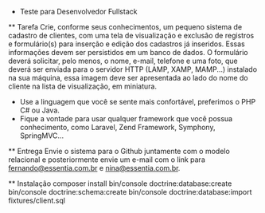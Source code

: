 * Teste para Desenvolvedor Fullstack

** Tarefa
Crie, conforme seus conhecimentos, um pequeno sistema de cadastro de clientes, com
uma tela de visualização e exclusão de registros e formulário(s) para inserção e edição
dos cadastros já inseridos. Essas informações devem ser persistidos em um banco de
dados. O formulário deverá solicitar, pelo menos, o nome, e-mail, telefone e uma foto,
que deverá ser enviada para o servidor HTTP (LAMP, XAMP, MAMP...) instalado na
sua máquina, essa imagem deve ser apresentada ao lado do nome do cliente na lista
de visualização, em miniatura.
- Use a linguagem que você se sente mais confortável, preferimos o PHP C# ou Java.
- Fique a vontade para usar qualquer framework que você possua conhecimento, como
Laravel, Zend Framework, Symphony, SpringMVC...

** Entrega
Envie o sistema para o Github juntamente com o modelo relacional e posteriormente
envie um e-mail com o link para fernando@essentia.com.br e nina@essentia.com.br.

** Instalação
composer install
bin/console doctrine:database:create
bin/console doctrine:schema:create
bin/console doctrine:database:import fixtures/client.sql
